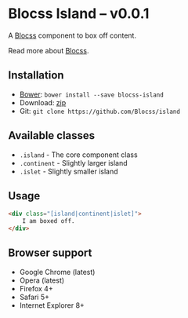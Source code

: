 # Blocss Island – v0.0.1

A [Blocss](https://github.com/Blocss/blocss/) component to box off content.

Read more about [Blocss](https://blocss.github.io/blocss).

## Installation

* [Bower](http://bower.io/): `bower install --save blocss-island`
* Download: [zip](https://github.com/Blocss/island/zipball/master)
* Git: `git clone https://github.com/Blocss/island`

## Available classes

* `.island` - The core component class
* `.continent` - Slightly larger island
* `.islet` - Slightly smaller island

## Usage

```html
<div class="[island|continent|islet]">
    I am boxed off.
</div>
```

## Browser support

* Google Chrome (latest)
* Opera (latest)
* Firefox 4+
* Safari 5+
* Internet Explorer 8+